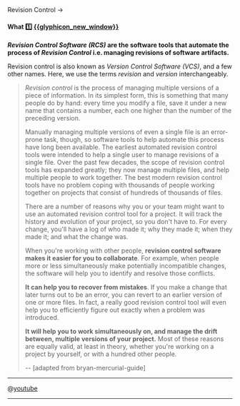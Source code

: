 <div id="path">Revision Control → </div>

<div id="title">

#### What :one: [{{glyphicon_new_window}}]({{baseUrl}}/revisionControl/what/index.html)

</div>

<div id="body">

**_Revision Control Software (RCS)_ are the software tools that automate the process of _Revision Control_ i.e. managing revisions of software artifacts.**

Revision control is also known as _Version Control Software (VCS)_, and a few other names. Here, we use the terms _revision_ and _version_ interchangeably.

<tabs>
  <tab header=":abc:">

> _Revision control_ is the process of managing multiple versions of a piece of information. In its simplest form, this is something that many people do by hand: every time you modify a file, save it under a new name that contains a number, each one higher than the number of the preceding version.
>
> Manually managing multiple versions of even a single file is an error-prone task, though, so software tools to help automate this process have long been available. The earliest automated revision control tools were intended to help a single user to manage revisions of a single file. Over the past few decades, the scope of revision control tools has expanded greatly; they now manage multiple files, and help multiple people to work together. The best modern revision control tools have no problem coping with thousands of people working together on projects that consist of hundreds of thousands of files.
>
> There are a number of reasons why you or your team might want to use an automated revision control tool for a project. It will track the history and evolution of your project, so you don't have to. For every change, you'll have a log of who made it; why they made it; when they made it; and what the change was.
>
> When you're working with other people, **revision control software makes it easier for you to collaborate**. For example, when people more or less simultaneously make potentially incompatible changes, the software will help you to identify and resolve those conflicts.
>
> **It can help you to recover from mistakes**. If you make a change that later turns out to be an error, you can revert to an earlier version of one or more files. In fact, a really good revision control tool will even help you to efficiently figure out exactly when a problem was introduced.
>
> **It will help you to work simultaneously on, and manage the drift between, multiple versions of your project.** Most of these reasons are equally valid, at least in theory, whether you're working on a project by yourself, or with a hundred other people.
>
> -- [adapted from <trigger for="pop:bryan-mercurial-guide">bryan-mercurial-guide</trigger>]

  <hr></tab>
  <tab header=":tv:">

@[youtube](M-O8ZNW9icQ)

  <hr></tab>
</tabs>

<popover id="pop:bryan-mercurial-guide" title="bryan-mercurial-guide {{glyphicon_eye_open}}" placement="right">
  <div slot="content">
    <include src="../../common/references.md#bryan-mercurial-guide" />
  </div>
</popover>

</div>

<div id="extras">

<include src="exercises.md" />

</div>